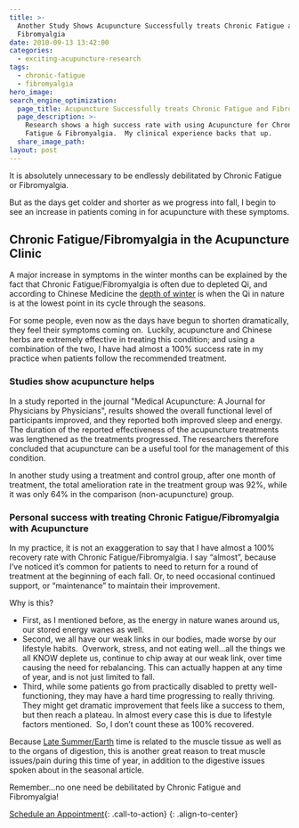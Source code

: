 ```yaml
---
title: >-
  Another Study Shows Acupuncture Successfully treats Chronic Fatigue and
  Fibromyalgia
date: 2010-09-13 13:42:00
categories:
  - exciting-acupuncture-research
tags:
  - chronic-fatigue
  - fibromyalgia
hero_image:
search_engine_optimization:
  page_title: Acupuncture Successfully treats Chronic Fatigue and Fibromyalgia
  page_description: >-
    Research shows a high success rate with using Acupuncture for Chronic
    Fatigue & Fibromyalgia.  My clinical experience backs that up.
  share_image_path:
layout: post
---
```


It is absolutely unnecessary to be endlessly debilitated by Chronic Fatigue or Fibromyalgia.&nbsp;

But as the days get colder and shorter as we progress into fall, I begin to see an increase in patients coming in for acupuncture with these symptoms.

## Chronic Fatigue/Fibromyalgia in the Acupuncture Clinic

A major increase in symptoms in the winter months can be explained by the fact that Chronic Fatigue/Fibromyalgia is often due to depleted Qi, and according to Chinese Medicine the [depth of winter](http://www.wisdomwaysacupuncture.com/2018/01/12/the-depths-of-water-will-keep-you-balanced-this-winter/) is when the Qi in nature is at the lowest point in its cycle through the seasons.

For some people, even now as the days have begun to shorten dramatically, they feel their symptoms coming on.&nbsp; Luckily, acupuncture and Chinese herbs are extremely effective in treating this condition; and using a combination of the two, I have had almost a 100% success rate in my practice when patients follow the recommended treatment.

### Studies show acupuncture helps

In a study reported in the journal "Medical Acupuncture: A Journal for Physicians by Physicians", results showed the overall functional level of participants improved, and they reported both improved sleep and energy. The duration of the reported effectiveness of the acupuncture treatments was lengthened as the treatments progressed. The researchers therefore concluded that acupuncture can be a useful tool for the management of this condition.

In another study using a treatment and control group, after one month of treatment, the total amelioration rate in the treatment group was 92%, while it was only 64% in the comparison (non-acupuncture) group.

### Personal success with treating Chronic Fatigue/Fibromyalgia with Acupuncture

In my practice, it is not an exaggeration to say that I have almost a 100% recovery rate with Chronic Fatigue/Fibromyalgia. I say “almost”, because I’ve noticed it’s common for patients to need to return for a round of treatment at the beginning of each fall. Or, to need occasional continued support, or “maintenance” to maintain their improvement.

Why is this?

* First, as I mentioned before, as the energy in nature wanes around us, our stored energy wanes as well.
* Second, we all have our weak links in our bodies, made worse by our lifestyle habits.&nbsp; Overwork, stress, and not eating well…all the things we all KNOW deplete us, continue to chip away at our weak link, over time causing the need for rebalancing. This can actually happen at any time of year, and is not just limited to fall.
* Third, while some patients go from practically disabled to pretty well-functioning, they may have a hard time progressing to really thriving.&nbsp; They might get dramatic improvement that feels like a success to them, but then reach a plateau. In almost every case this is due to lifestyle factors mentioned.&nbsp; So, I don’t count these as 100% recovered.

Because [Late Summer/Earth](/2016/08/21/tips-from-earth-its-all-about-receiving-and-nourishment/) time is related to the muscle tissue as well as to the organs of digestion, this is another great reason to treat muscle issues/pain during this time of year, in addition to the digestive issues spoken about in the seasonal article.

Remember…no one need be debilitated by Chronic Fatigue and Fibromyalgia!

[Schedule an Appointment](/make-an-appointment/){: .call-to-action}
{: .align-to-center}

&nbsp;